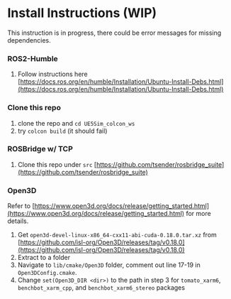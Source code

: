 # Install Instructions (WIP)

This instruction is in progress, there could be error messages for missing dependencies.

### ROS2-Humble
1. Follow instructions here [https://docs.ros.org/en/humble/Installation/Ubuntu-Install-Debs.html](https://docs.ros.org/en/humble/Installation/Ubuntu-Install-Debs.html)

### Clone this repo
1. clone the repo and `cd UE5Sim_colcon_ws`
2. try `colcon build` (it should fail)

### ROSBridge w/ TCP
1. Clone this repo under `src` [https://github.com/tsender/rosbridge_suite](https://github.com/tsender/rosbridge_suite)

### Open3D
Refer to [https://www.open3d.org/docs/release/getting_started.html](https://www.open3d.org/docs/release/getting_started.html) for more details.
1. Get `open3d-devel-linux-x86_64-cxx11-abi-cuda-0.18.0.tar.xz` from [https://github.com/isl-org/Open3D/releases/tag/v0.18.0](https://github.com/isl-org/Open3D/releases/tag/v0.18.0)
2. Extract to a folder
3. Navigate to `lib/cmake/Open3D` folder, comment out line 17-19 in `Open3DConfig.cmake`.
4. Change `set(Open3D_DIR <dir>)` to the path in step 3 for `tomato_xarm6`, `benchbot_xarm_cpp`, and `benchbot_xarm6_stereo` packages

